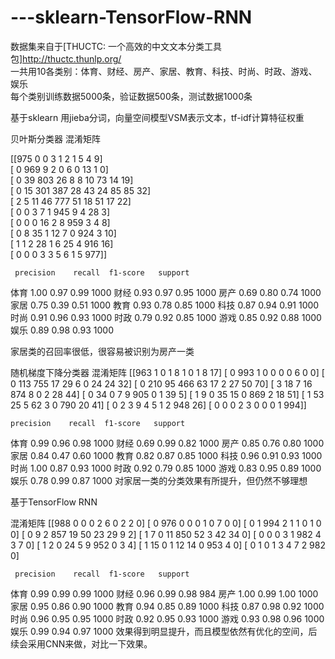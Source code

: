 # ---sklearn-TensorFlow-RNN
数据集来自于[THUCTC: 一个高效的中文文本分类工具包]http://thuctc.thunlp.org/<br>
一共用10各类别：体育、财经、房产、家居、教育、科技、时尚、时政、游戏、娱乐<br>
每个类别训练数据5000条，验证数据500条，测试数据1000条<br>

基于sklearn
用jieba分词，向量空间模型VSM表示文本，tf-idf计算特征权重

贝叶斯分类器
混淆矩阵

[[975   0   0   3   1   2   1   5   4   9]<br>
 [  0 969   9   2   0   6   0  13   1   0]<br>
 [  0  39 803  26   8   8  10  73  14  19]<br>
 [  0  15 301 387  28  43  24  85  85  32]<br>
 [  2   5  11  46 777  51  18  51  17  22]<br>
 [  0   0   3   7   1 945   9   4  28   3]<br>
 [  0   0   0  16   2   8 959   3   4   8]<br>
 [  0   8  35   1  12   7   0 924   3  10]<br>
 [  1   1   2  28   1   6  25   4 916  16]<br>
 [  0   0   0   3   3   5   6   1   5 977]]<br>
 
     precision    recall  f1-score   support

体育       1.00      0.97      0.99      1000 
财经       0.93      0.97      0.95      1000 
房产       0.69      0.80      0.74      1000 
家居       0.75      0.39      0.51      1000 
教育       0.93      0.78      0.85      1000 
科技       0.87      0.94      0.91      1000 
时尚       0.91      0.96      0.93      1000 
时政       0.79      0.92      0.85      1000 
游戏       0.85      0.92      0.88      1000 
娱乐       0.89      0.98      0.93      1000 
  
  家居类的召回率很低，很容易被识别为房产一类
  
 随机梯度下降分类器
  混淆矩阵
[[963   1   0   1   8   1   0   1   8  17]
 [  0 993   1   0   0   0   0   6   0   0]
 [  0 113 755  17  29   6   0  24  24  32]
 [  0 210  95 466  63  17   2  27  50  70]
 [  3  18   7  16 874   8   0   2  28  44]
 [  0  34   0   7   9 905   0   1  39   5]
 [  1   9   0  35  15   0 869   2  18  51]
 [  1  53  25   5  62   3   0 790  20  41]
 [  0   2   3   9   4   5   1   2 948  26]
 [  0   0   0   2   3   0   0   0   1 994]]
 
    precision    recall  f1-score   support

体育       0.99      0.96      0.98      1000
财经       0.69      0.99      0.82      1000
房产       0.85      0.76      0.80      1000
家居       0.84      0.47      0.60      1000
教育       0.82      0.87      0.85      1000
科技       0.96      0.91      0.93      1000
时尚       1.00      0.87      0.93      1000
时政       0.92      0.79      0.85      1000
游戏       0.83      0.95      0.89      1000
娱乐       0.78      0.99      0.87      1000
对家居一类的分类效果有所提升，但仍然不够理想

基于TensorFlow RNN

混淆矩阵
[[988   0   0   0   2   6   0   2   2   0]
 [  0 976   0   0   0   1   0   7   0   0]
 [  0   1 994   2   1   1   0   1   0   0]
 [  0   9   2 857  19  50  23  29   9   2]
 [  1   7   0  11 850  52   3  42  34   0]
 [  0   0   0   3   1 982   4   3   7   0]
 [  1   2   0  24   5   9 952   0   3   4]
 [  1  15   0   1  12  14   0 953   4   0]
 [  0   1   0   1   3   4   7   2 982   0]
 
     precision    recall  f1-score   support

体育       0.99      0.99      0.99      1000
财经       0.96      0.99      0.98       984
房产       1.00      0.99      1.00      1000
家居       0.95      0.86      0.90      1000
教育       0.94      0.85      0.89      1000
科技       0.87      0.98      0.92      1000
时尚       0.96      0.95      0.95      1000
时政       0.92      0.95      0.93      1000
游戏       0.93      0.98      0.96      1000
娱乐       0.99      0.94      0.97      1000
效果得到明显提升，而且模型依然有优化的空间，后续会采用CNN来做，对比一下效果。
